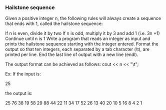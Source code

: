 ### Hailstone sequence
Given a positive integer n, the following rules will always create a sequence that ends with 1, called the hailstone sequence:

If n is even, divide it by two
If n is odd, multiply it by 3 and add 1 (i.e. 3n +1)
Continue until n is 1
Write a program that reads an integer as input and prints the hailstone sequence starting with the integer entered. Format the output so that ten integers, each separated by a tab character (\t), are printed per line. End the last line of output with a new line (endl).

The output format can be achieved as follows:
cout << n << "\t";

Ex: If the input is:

25

the output is:

25   76   38   19   58   29   88   44   22   11 
34   17   52   26   13   40   20   10   5    16 
8    4    2    1

